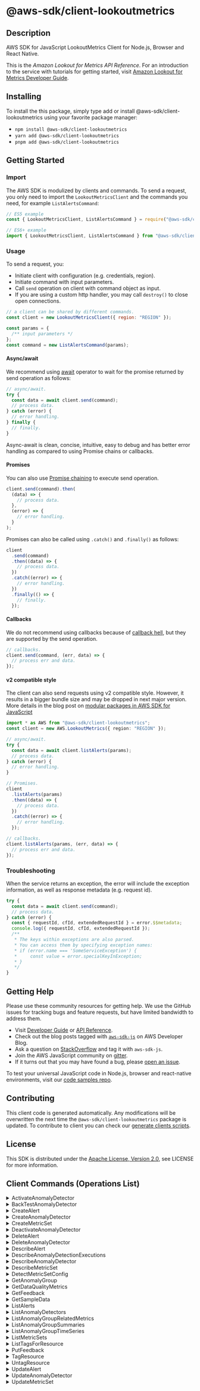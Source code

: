 <!-- generated file, do not edit directly -->

# @aws-sdk/client-lookoutmetrics

## Description

AWS SDK for JavaScript LookoutMetrics Client for Node.js, Browser and React Native.

<p>This is the <i>Amazon Lookout for Metrics API Reference</i>. For an introduction to the service
with tutorials for getting started, visit <a href="https://docs.aws.amazon.com/lookoutmetrics/latest/dev">Amazon
Lookout for Metrics Developer Guide</a>.</p>

## Installing

To install the this package, simply type add or install @aws-sdk/client-lookoutmetrics
using your favorite package manager:

- `npm install @aws-sdk/client-lookoutmetrics`
- `yarn add @aws-sdk/client-lookoutmetrics`
- `pnpm add @aws-sdk/client-lookoutmetrics`

## Getting Started

### Import

The AWS SDK is modulized by clients and commands.
To send a request, you only need to import the `LookoutMetricsClient` and
the commands you need, for example `ListAlertsCommand`:

```js
// ES5 example
const { LookoutMetricsClient, ListAlertsCommand } = require("@aws-sdk/client-lookoutmetrics");
```

```ts
// ES6+ example
import { LookoutMetricsClient, ListAlertsCommand } from "@aws-sdk/client-lookoutmetrics";
```

### Usage

To send a request, you:

- Initiate client with configuration (e.g. credentials, region).
- Initiate command with input parameters.
- Call `send` operation on client with command object as input.
- If you are using a custom http handler, you may call `destroy()` to close open connections.

```js
// a client can be shared by different commands.
const client = new LookoutMetricsClient({ region: "REGION" });

const params = {
  /** input parameters */
};
const command = new ListAlertsCommand(params);
```

#### Async/await

We recommend using [await](https://developer.mozilla.org/en-US/docs/Web/JavaScript/Reference/Operators/await)
operator to wait for the promise returned by send operation as follows:

```js
// async/await.
try {
  const data = await client.send(command);
  // process data.
} catch (error) {
  // error handling.
} finally {
  // finally.
}
```

Async-await is clean, concise, intuitive, easy to debug and has better error handling
as compared to using Promise chains or callbacks.

#### Promises

You can also use [Promise chaining](https://developer.mozilla.org/en-US/docs/Web/JavaScript/Guide/Using_promises#chaining)
to execute send operation.

```js
client.send(command).then(
  (data) => {
    // process data.
  },
  (error) => {
    // error handling.
  }
);
```

Promises can also be called using `.catch()` and `.finally()` as follows:

```js
client
  .send(command)
  .then((data) => {
    // process data.
  })
  .catch((error) => {
    // error handling.
  })
  .finally(() => {
    // finally.
  });
```

#### Callbacks

We do not recommend using callbacks because of [callback hell](http://callbackhell.com/),
but they are supported by the send operation.

```js
// callbacks.
client.send(command, (err, data) => {
  // process err and data.
});
```

#### v2 compatible style

The client can also send requests using v2 compatible style.
However, it results in a bigger bundle size and may be dropped in next major version. More details in the blog post
on [modular packages in AWS SDK for JavaScript](https://aws.amazon.com/blogs/developer/modular-packages-in-aws-sdk-for-javascript/)

```ts
import * as AWS from "@aws-sdk/client-lookoutmetrics";
const client = new AWS.LookoutMetrics({ region: "REGION" });

// async/await.
try {
  const data = await client.listAlerts(params);
  // process data.
} catch (error) {
  // error handling.
}

// Promises.
client
  .listAlerts(params)
  .then((data) => {
    // process data.
  })
  .catch((error) => {
    // error handling.
  });

// callbacks.
client.listAlerts(params, (err, data) => {
  // process err and data.
});
```

### Troubleshooting

When the service returns an exception, the error will include the exception information,
as well as response metadata (e.g. request id).

```js
try {
  const data = await client.send(command);
  // process data.
} catch (error) {
  const { requestId, cfId, extendedRequestId } = error.$$metadata;
  console.log({ requestId, cfId, extendedRequestId });
  /**
   * The keys within exceptions are also parsed.
   * You can access them by specifying exception names:
   * if (error.name === 'SomeServiceException') {
   *     const value = error.specialKeyInException;
   * }
   */
}
```

## Getting Help

Please use these community resources for getting help.
We use the GitHub issues for tracking bugs and feature requests, but have limited bandwidth to address them.

- Visit [Developer Guide](https://docs.aws.amazon.com/sdk-for-javascript/v3/developer-guide/welcome.html)
  or [API Reference](https://docs.aws.amazon.com/AWSJavaScriptSDK/v3/latest/index.html).
- Check out the blog posts tagged with [`aws-sdk-js`](https://aws.amazon.com/blogs/developer/tag/aws-sdk-js/)
  on AWS Developer Blog.
- Ask a question on [StackOverflow](https://stackoverflow.com/questions/tagged/aws-sdk-js) and tag it with `aws-sdk-js`.
- Join the AWS JavaScript community on [gitter](https://gitter.im/aws/aws-sdk-js-v3).
- If it turns out that you may have found a bug, please [open an issue](https://github.com/aws/aws-sdk-js-v3/issues/new/choose).

To test your universal JavaScript code in Node.js, browser and react-native environments,
visit our [code samples repo](https://github.com/aws-samples/aws-sdk-js-tests).

## Contributing

This client code is generated automatically. Any modifications will be overwritten the next time the `@aws-sdk/client-lookoutmetrics` package is updated.
To contribute to client you can check our [generate clients scripts](https://github.com/aws/aws-sdk-js-v3/tree/main/scripts/generate-clients).

## License

This SDK is distributed under the
[Apache License, Version 2.0](http://www.apache.org/licenses/LICENSE-2.0),
see LICENSE for more information.

## Client Commands (Operations List)

<details>
<summary>
ActivateAnomalyDetector
</summary>

[Command API Reference](https://docs.aws.amazon.com/AWSJavaScriptSDK/v3/latest/clients/client-lookoutmetrics/classes/activateanomalydetectorcommand.html) / [Input](https://docs.aws.amazon.com/AWSJavaScriptSDK/v3/latest/clients/client-lookoutmetrics/interfaces/activateanomalydetectorcommandinput.html) / [Output](https://docs.aws.amazon.com/AWSJavaScriptSDK/v3/latest/clients/client-lookoutmetrics/interfaces/activateanomalydetectorcommandoutput.html)

</details>
<details>
<summary>
BackTestAnomalyDetector
</summary>

[Command API Reference](https://docs.aws.amazon.com/AWSJavaScriptSDK/v3/latest/clients/client-lookoutmetrics/classes/backtestanomalydetectorcommand.html) / [Input](https://docs.aws.amazon.com/AWSJavaScriptSDK/v3/latest/clients/client-lookoutmetrics/interfaces/backtestanomalydetectorcommandinput.html) / [Output](https://docs.aws.amazon.com/AWSJavaScriptSDK/v3/latest/clients/client-lookoutmetrics/interfaces/backtestanomalydetectorcommandoutput.html)

</details>
<details>
<summary>
CreateAlert
</summary>

[Command API Reference](https://docs.aws.amazon.com/AWSJavaScriptSDK/v3/latest/clients/client-lookoutmetrics/classes/createalertcommand.html) / [Input](https://docs.aws.amazon.com/AWSJavaScriptSDK/v3/latest/clients/client-lookoutmetrics/interfaces/createalertcommandinput.html) / [Output](https://docs.aws.amazon.com/AWSJavaScriptSDK/v3/latest/clients/client-lookoutmetrics/interfaces/createalertcommandoutput.html)

</details>
<details>
<summary>
CreateAnomalyDetector
</summary>

[Command API Reference](https://docs.aws.amazon.com/AWSJavaScriptSDK/v3/latest/clients/client-lookoutmetrics/classes/createanomalydetectorcommand.html) / [Input](https://docs.aws.amazon.com/AWSJavaScriptSDK/v3/latest/clients/client-lookoutmetrics/interfaces/createanomalydetectorcommandinput.html) / [Output](https://docs.aws.amazon.com/AWSJavaScriptSDK/v3/latest/clients/client-lookoutmetrics/interfaces/createanomalydetectorcommandoutput.html)

</details>
<details>
<summary>
CreateMetricSet
</summary>

[Command API Reference](https://docs.aws.amazon.com/AWSJavaScriptSDK/v3/latest/clients/client-lookoutmetrics/classes/createmetricsetcommand.html) / [Input](https://docs.aws.amazon.com/AWSJavaScriptSDK/v3/latest/clients/client-lookoutmetrics/interfaces/createmetricsetcommandinput.html) / [Output](https://docs.aws.amazon.com/AWSJavaScriptSDK/v3/latest/clients/client-lookoutmetrics/interfaces/createmetricsetcommandoutput.html)

</details>
<details>
<summary>
DeactivateAnomalyDetector
</summary>

[Command API Reference](https://docs.aws.amazon.com/AWSJavaScriptSDK/v3/latest/clients/client-lookoutmetrics/classes/deactivateanomalydetectorcommand.html) / [Input](https://docs.aws.amazon.com/AWSJavaScriptSDK/v3/latest/clients/client-lookoutmetrics/interfaces/deactivateanomalydetectorcommandinput.html) / [Output](https://docs.aws.amazon.com/AWSJavaScriptSDK/v3/latest/clients/client-lookoutmetrics/interfaces/deactivateanomalydetectorcommandoutput.html)

</details>
<details>
<summary>
DeleteAlert
</summary>

[Command API Reference](https://docs.aws.amazon.com/AWSJavaScriptSDK/v3/latest/clients/client-lookoutmetrics/classes/deletealertcommand.html) / [Input](https://docs.aws.amazon.com/AWSJavaScriptSDK/v3/latest/clients/client-lookoutmetrics/interfaces/deletealertcommandinput.html) / [Output](https://docs.aws.amazon.com/AWSJavaScriptSDK/v3/latest/clients/client-lookoutmetrics/interfaces/deletealertcommandoutput.html)

</details>
<details>
<summary>
DeleteAnomalyDetector
</summary>

[Command API Reference](https://docs.aws.amazon.com/AWSJavaScriptSDK/v3/latest/clients/client-lookoutmetrics/classes/deleteanomalydetectorcommand.html) / [Input](https://docs.aws.amazon.com/AWSJavaScriptSDK/v3/latest/clients/client-lookoutmetrics/interfaces/deleteanomalydetectorcommandinput.html) / [Output](https://docs.aws.amazon.com/AWSJavaScriptSDK/v3/latest/clients/client-lookoutmetrics/interfaces/deleteanomalydetectorcommandoutput.html)

</details>
<details>
<summary>
DescribeAlert
</summary>

[Command API Reference](https://docs.aws.amazon.com/AWSJavaScriptSDK/v3/latest/clients/client-lookoutmetrics/classes/describealertcommand.html) / [Input](https://docs.aws.amazon.com/AWSJavaScriptSDK/v3/latest/clients/client-lookoutmetrics/interfaces/describealertcommandinput.html) / [Output](https://docs.aws.amazon.com/AWSJavaScriptSDK/v3/latest/clients/client-lookoutmetrics/interfaces/describealertcommandoutput.html)

</details>
<details>
<summary>
DescribeAnomalyDetectionExecutions
</summary>

[Command API Reference](https://docs.aws.amazon.com/AWSJavaScriptSDK/v3/latest/clients/client-lookoutmetrics/classes/describeanomalydetectionexecutionscommand.html) / [Input](https://docs.aws.amazon.com/AWSJavaScriptSDK/v3/latest/clients/client-lookoutmetrics/interfaces/describeanomalydetectionexecutionscommandinput.html) / [Output](https://docs.aws.amazon.com/AWSJavaScriptSDK/v3/latest/clients/client-lookoutmetrics/interfaces/describeanomalydetectionexecutionscommandoutput.html)

</details>
<details>
<summary>
DescribeAnomalyDetector
</summary>

[Command API Reference](https://docs.aws.amazon.com/AWSJavaScriptSDK/v3/latest/clients/client-lookoutmetrics/classes/describeanomalydetectorcommand.html) / [Input](https://docs.aws.amazon.com/AWSJavaScriptSDK/v3/latest/clients/client-lookoutmetrics/interfaces/describeanomalydetectorcommandinput.html) / [Output](https://docs.aws.amazon.com/AWSJavaScriptSDK/v3/latest/clients/client-lookoutmetrics/interfaces/describeanomalydetectorcommandoutput.html)

</details>
<details>
<summary>
DescribeMetricSet
</summary>

[Command API Reference](https://docs.aws.amazon.com/AWSJavaScriptSDK/v3/latest/clients/client-lookoutmetrics/classes/describemetricsetcommand.html) / [Input](https://docs.aws.amazon.com/AWSJavaScriptSDK/v3/latest/clients/client-lookoutmetrics/interfaces/describemetricsetcommandinput.html) / [Output](https://docs.aws.amazon.com/AWSJavaScriptSDK/v3/latest/clients/client-lookoutmetrics/interfaces/describemetricsetcommandoutput.html)

</details>
<details>
<summary>
DetectMetricSetConfig
</summary>

[Command API Reference](https://docs.aws.amazon.com/AWSJavaScriptSDK/v3/latest/clients/client-lookoutmetrics/classes/detectmetricsetconfigcommand.html) / [Input](https://docs.aws.amazon.com/AWSJavaScriptSDK/v3/latest/clients/client-lookoutmetrics/interfaces/detectmetricsetconfigcommandinput.html) / [Output](https://docs.aws.amazon.com/AWSJavaScriptSDK/v3/latest/clients/client-lookoutmetrics/interfaces/detectmetricsetconfigcommandoutput.html)

</details>
<details>
<summary>
GetAnomalyGroup
</summary>

[Command API Reference](https://docs.aws.amazon.com/AWSJavaScriptSDK/v3/latest/clients/client-lookoutmetrics/classes/getanomalygroupcommand.html) / [Input](https://docs.aws.amazon.com/AWSJavaScriptSDK/v3/latest/clients/client-lookoutmetrics/interfaces/getanomalygroupcommandinput.html) / [Output](https://docs.aws.amazon.com/AWSJavaScriptSDK/v3/latest/clients/client-lookoutmetrics/interfaces/getanomalygroupcommandoutput.html)

</details>
<details>
<summary>
GetDataQualityMetrics
</summary>

[Command API Reference](https://docs.aws.amazon.com/AWSJavaScriptSDK/v3/latest/clients/client-lookoutmetrics/classes/getdataqualitymetricscommand.html) / [Input](https://docs.aws.amazon.com/AWSJavaScriptSDK/v3/latest/clients/client-lookoutmetrics/interfaces/getdataqualitymetricscommandinput.html) / [Output](https://docs.aws.amazon.com/AWSJavaScriptSDK/v3/latest/clients/client-lookoutmetrics/interfaces/getdataqualitymetricscommandoutput.html)

</details>
<details>
<summary>
GetFeedback
</summary>

[Command API Reference](https://docs.aws.amazon.com/AWSJavaScriptSDK/v3/latest/clients/client-lookoutmetrics/classes/getfeedbackcommand.html) / [Input](https://docs.aws.amazon.com/AWSJavaScriptSDK/v3/latest/clients/client-lookoutmetrics/interfaces/getfeedbackcommandinput.html) / [Output](https://docs.aws.amazon.com/AWSJavaScriptSDK/v3/latest/clients/client-lookoutmetrics/interfaces/getfeedbackcommandoutput.html)

</details>
<details>
<summary>
GetSampleData
</summary>

[Command API Reference](https://docs.aws.amazon.com/AWSJavaScriptSDK/v3/latest/clients/client-lookoutmetrics/classes/getsampledatacommand.html) / [Input](https://docs.aws.amazon.com/AWSJavaScriptSDK/v3/latest/clients/client-lookoutmetrics/interfaces/getsampledatacommandinput.html) / [Output](https://docs.aws.amazon.com/AWSJavaScriptSDK/v3/latest/clients/client-lookoutmetrics/interfaces/getsampledatacommandoutput.html)

</details>
<details>
<summary>
ListAlerts
</summary>

[Command API Reference](https://docs.aws.amazon.com/AWSJavaScriptSDK/v3/latest/clients/client-lookoutmetrics/classes/listalertscommand.html) / [Input](https://docs.aws.amazon.com/AWSJavaScriptSDK/v3/latest/clients/client-lookoutmetrics/interfaces/listalertscommandinput.html) / [Output](https://docs.aws.amazon.com/AWSJavaScriptSDK/v3/latest/clients/client-lookoutmetrics/interfaces/listalertscommandoutput.html)

</details>
<details>
<summary>
ListAnomalyDetectors
</summary>

[Command API Reference](https://docs.aws.amazon.com/AWSJavaScriptSDK/v3/latest/clients/client-lookoutmetrics/classes/listanomalydetectorscommand.html) / [Input](https://docs.aws.amazon.com/AWSJavaScriptSDK/v3/latest/clients/client-lookoutmetrics/interfaces/listanomalydetectorscommandinput.html) / [Output](https://docs.aws.amazon.com/AWSJavaScriptSDK/v3/latest/clients/client-lookoutmetrics/interfaces/listanomalydetectorscommandoutput.html)

</details>
<details>
<summary>
ListAnomalyGroupRelatedMetrics
</summary>

[Command API Reference](https://docs.aws.amazon.com/AWSJavaScriptSDK/v3/latest/clients/client-lookoutmetrics/classes/listanomalygrouprelatedmetricscommand.html) / [Input](https://docs.aws.amazon.com/AWSJavaScriptSDK/v3/latest/clients/client-lookoutmetrics/interfaces/listanomalygrouprelatedmetricscommandinput.html) / [Output](https://docs.aws.amazon.com/AWSJavaScriptSDK/v3/latest/clients/client-lookoutmetrics/interfaces/listanomalygrouprelatedmetricscommandoutput.html)

</details>
<details>
<summary>
ListAnomalyGroupSummaries
</summary>

[Command API Reference](https://docs.aws.amazon.com/AWSJavaScriptSDK/v3/latest/clients/client-lookoutmetrics/classes/listanomalygroupsummariescommand.html) / [Input](https://docs.aws.amazon.com/AWSJavaScriptSDK/v3/latest/clients/client-lookoutmetrics/interfaces/listanomalygroupsummariescommandinput.html) / [Output](https://docs.aws.amazon.com/AWSJavaScriptSDK/v3/latest/clients/client-lookoutmetrics/interfaces/listanomalygroupsummariescommandoutput.html)

</details>
<details>
<summary>
ListAnomalyGroupTimeSeries
</summary>

[Command API Reference](https://docs.aws.amazon.com/AWSJavaScriptSDK/v3/latest/clients/client-lookoutmetrics/classes/listanomalygrouptimeseriescommand.html) / [Input](https://docs.aws.amazon.com/AWSJavaScriptSDK/v3/latest/clients/client-lookoutmetrics/interfaces/listanomalygrouptimeseriescommandinput.html) / [Output](https://docs.aws.amazon.com/AWSJavaScriptSDK/v3/latest/clients/client-lookoutmetrics/interfaces/listanomalygrouptimeseriescommandoutput.html)

</details>
<details>
<summary>
ListMetricSets
</summary>

[Command API Reference](https://docs.aws.amazon.com/AWSJavaScriptSDK/v3/latest/clients/client-lookoutmetrics/classes/listmetricsetscommand.html) / [Input](https://docs.aws.amazon.com/AWSJavaScriptSDK/v3/latest/clients/client-lookoutmetrics/interfaces/listmetricsetscommandinput.html) / [Output](https://docs.aws.amazon.com/AWSJavaScriptSDK/v3/latest/clients/client-lookoutmetrics/interfaces/listmetricsetscommandoutput.html)

</details>
<details>
<summary>
ListTagsForResource
</summary>

[Command API Reference](https://docs.aws.amazon.com/AWSJavaScriptSDK/v3/latest/clients/client-lookoutmetrics/classes/listtagsforresourcecommand.html) / [Input](https://docs.aws.amazon.com/AWSJavaScriptSDK/v3/latest/clients/client-lookoutmetrics/interfaces/listtagsforresourcecommandinput.html) / [Output](https://docs.aws.amazon.com/AWSJavaScriptSDK/v3/latest/clients/client-lookoutmetrics/interfaces/listtagsforresourcecommandoutput.html)

</details>
<details>
<summary>
PutFeedback
</summary>

[Command API Reference](https://docs.aws.amazon.com/AWSJavaScriptSDK/v3/latest/clients/client-lookoutmetrics/classes/putfeedbackcommand.html) / [Input](https://docs.aws.amazon.com/AWSJavaScriptSDK/v3/latest/clients/client-lookoutmetrics/interfaces/putfeedbackcommandinput.html) / [Output](https://docs.aws.amazon.com/AWSJavaScriptSDK/v3/latest/clients/client-lookoutmetrics/interfaces/putfeedbackcommandoutput.html)

</details>
<details>
<summary>
TagResource
</summary>

[Command API Reference](https://docs.aws.amazon.com/AWSJavaScriptSDK/v3/latest/clients/client-lookoutmetrics/classes/tagresourcecommand.html) / [Input](https://docs.aws.amazon.com/AWSJavaScriptSDK/v3/latest/clients/client-lookoutmetrics/interfaces/tagresourcecommandinput.html) / [Output](https://docs.aws.amazon.com/AWSJavaScriptSDK/v3/latest/clients/client-lookoutmetrics/interfaces/tagresourcecommandoutput.html)

</details>
<details>
<summary>
UntagResource
</summary>

[Command API Reference](https://docs.aws.amazon.com/AWSJavaScriptSDK/v3/latest/clients/client-lookoutmetrics/classes/untagresourcecommand.html) / [Input](https://docs.aws.amazon.com/AWSJavaScriptSDK/v3/latest/clients/client-lookoutmetrics/interfaces/untagresourcecommandinput.html) / [Output](https://docs.aws.amazon.com/AWSJavaScriptSDK/v3/latest/clients/client-lookoutmetrics/interfaces/untagresourcecommandoutput.html)

</details>
<details>
<summary>
UpdateAlert
</summary>

[Command API Reference](https://docs.aws.amazon.com/AWSJavaScriptSDK/v3/latest/clients/client-lookoutmetrics/classes/updatealertcommand.html) / [Input](https://docs.aws.amazon.com/AWSJavaScriptSDK/v3/latest/clients/client-lookoutmetrics/interfaces/updatealertcommandinput.html) / [Output](https://docs.aws.amazon.com/AWSJavaScriptSDK/v3/latest/clients/client-lookoutmetrics/interfaces/updatealertcommandoutput.html)

</details>
<details>
<summary>
UpdateAnomalyDetector
</summary>

[Command API Reference](https://docs.aws.amazon.com/AWSJavaScriptSDK/v3/latest/clients/client-lookoutmetrics/classes/updateanomalydetectorcommand.html) / [Input](https://docs.aws.amazon.com/AWSJavaScriptSDK/v3/latest/clients/client-lookoutmetrics/interfaces/updateanomalydetectorcommandinput.html) / [Output](https://docs.aws.amazon.com/AWSJavaScriptSDK/v3/latest/clients/client-lookoutmetrics/interfaces/updateanomalydetectorcommandoutput.html)

</details>
<details>
<summary>
UpdateMetricSet
</summary>

[Command API Reference](https://docs.aws.amazon.com/AWSJavaScriptSDK/v3/latest/clients/client-lookoutmetrics/classes/updatemetricsetcommand.html) / [Input](https://docs.aws.amazon.com/AWSJavaScriptSDK/v3/latest/clients/client-lookoutmetrics/interfaces/updatemetricsetcommandinput.html) / [Output](https://docs.aws.amazon.com/AWSJavaScriptSDK/v3/latest/clients/client-lookoutmetrics/interfaces/updatemetricsetcommandoutput.html)

</details>
